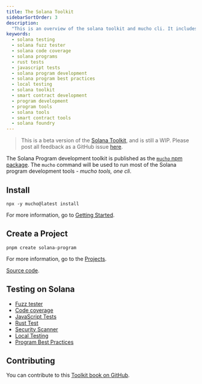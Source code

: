 ```yaml
---
title: The Solana Toolkit
sidebarSortOrder: 3
description:
  "This is an overview of the solana toolkit and mucho cli. It includes how to write tests for solana programs, how to create a new project on solana, and what the best practices are for writing solana programs"
keywords:
  - solana testing
  - solana fuzz tester 
  - solana code coverage
  - solana programs
  - rust tests
  - javascript tests
  - solana program development
  - solana program best practices
  - local testing 
  - solana toolkit 
  - smart contract development 
  - program development 
  - program tools  
  - solana tools 
  - smart contract tools 
  - solana foundry 
---
```


> This is a beta version of the [Solana Toolkit](/docs/toolkit/index.md), and is
> still a WIP. Please post all feedback as a GitHub issue
> [here](https://github.com/solana-foundation/developer-content/issues/new?title=%5Btoolkit%5D%20).

The Solana Program development toolkit is published as the
[`mucho` npm package](https://www.npmjs.com/package/mucho). The `mucho`
command will be used to run most of the Solana program development tools -
_mucho tools, one cli_.

## Install

```shell
npx -y mucho@latest install
```

For more information, go to [Getting Started](/docs/toolkit/getting-started.md).

## Create a Project

```shell
pnpm create solana-program
```

For more information, go to the [Projects](/docs/toolkit/projects/overview.md).

[Source code](https://github.com/solana-program/create-solana-program).

## Testing on Solana

- [Fuzz tester](/docs/toolkit/test-suite/fuzz-tester.md)
- [Code coverage](/docs/toolkit/test-suite/code-coverage.md)
- [JavaScript Tests](/docs/toolkit/test-suite/js-test.md)
- [Rust Test](/docs/toolkit/test-suite/rust-tests.md)
- [Security Scanner](/docs/toolkit/test-suite/security-scanner.md)
- [Local Testing](/docs/toolkit/local-validator.md)
- [Program Best Practices](/docs/toolkit/best-practices.md)

## Contributing

You can contribute to this
[Toolkit book on GitHub](https://github.com/solana-foundation/developer-content/tree/main/docs/toolkit).
